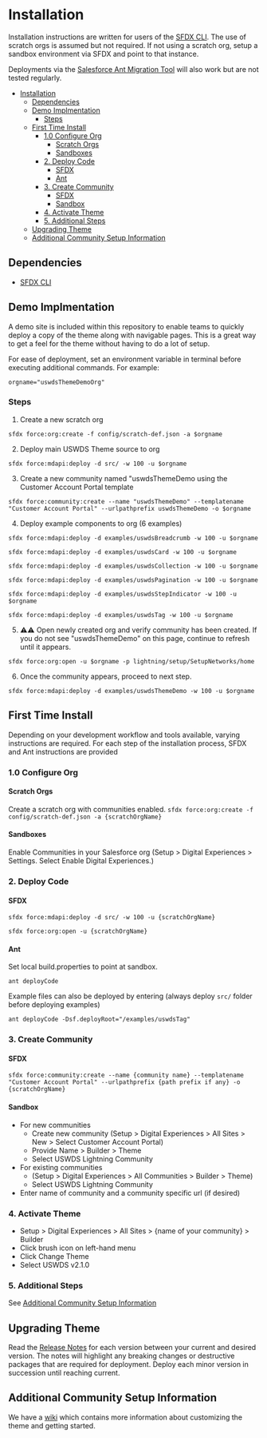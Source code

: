 # Installation

Installation instructions are written for users of the [SFDX CLI](https://developer.salesforce.com/tools/sfdxcli). The use of scratch orgs is assumed but not required. If not using a scratch org, setup a sandbox environment via SFDX and point to that instance.

Deployments via the [Salesforce Ant Migration Tool](https://help.salesforce.com/articleView?id=sf.code_tools_ant_using.htm&type=5) will also work but are not tested regularly.

- [Installation](#installation)
  - [Dependencies](#dependencies)
  - [Demo Implmentation](#demo-implmentation)
    - [Steps](#steps)
  - [First Time Install](#first-time-install)
    - [1.0 Configure Org](#10-configure-org)
      - [Scratch Orgs](#scratch-orgs)
      - [Sandboxes](#sandboxes)
    - [2. Deploy Code](#2-deploy-code)
      - [SFDX](#sfdx)
      - [Ant](#ant)
    - [3. Create Community](#3-create-community)
      - [SFDX](#sfdx-1)
      - [Sandbox](#sandbox)
    - [4. Activate Theme](#4-activate-theme)
    - [5. Additional Steps](#5-additional-steps)
  - [Upgrading Theme](#upgrading-theme)
  - [Additional Community Setup Information](#additional-community-setup-information)

## Dependencies

- [SFDX CLI](https://developer.salesforce.com/tools/sfdxcli)

## Demo Implmentation

A demo site is included within this repository to enable teams to quickly deploy a copy of the theme along with navigable pages. This is a great way to get a feel for the theme without having to do a lot of setup.

For ease of deployment, set an environment variable in terminal before executing additional commands. For example:

`orgname="uswdsThemeDemoOrg"` 

### Steps

1. Create a new scratch org

`sfdx force:org:create -f config/scratch-def.json -a $orgname`

2. Deploy main USWDS Theme source to org

`sfdx force:mdapi:deploy -d src/ -w 100 -u $orgname`

3. Create a new community named "uswdsThemeDemo using the Customer Account Portal template

`sfdx force:community:create --name "uswdsThemeDemo" --templatename "Customer Account Portal" --urlpathprefix uswdsThemeDemo -o $orgname`

4. Deploy example components to org (6 examples)

`sfdx force:mdapi:deploy -d examples/uswdsBreadcrumb -w 100 -u $orgname`

`sfdx force:mdapi:deploy -d examples/uswdsCard -w 100 -u $orgname`

`sfdx force:mdapi:deploy -d examples/uswdsCollection -w 100 -u $orgname`

`sfdx force:mdapi:deploy -d examples/uswdsPagination -w 100 -u $orgname`

`sfdx force:mdapi:deploy -d examples/uswdsStepIndicator -w 100 -u $orgname`

`sfdx force:mdapi:deploy -d examples/uswdsTag -w 100 -u $orgname`

5. ⚠️⚠️ Open newly created org and verify community has been created. If you do not see "uswdsThemeDemo" on this page, continue to refresh until it appears.

`sfdx force:org:open -u $orgname -p lightning/setup/SetupNetworks/home`

6. Once the community appears, proceed to next step.

`sfdx force:mdapi:deploy -d examples/uswdsThemeDemo -w 100 -u $orgname`

## First Time Install

Depending on your development workflow and tools available, varying instructions are required. For each step of the installation process, SFDX and Ant instructions are provided

### 1.0 Configure Org

#### Scratch Orgs

Create a scratch org with communities enabled.
`sfdx force:org:create -f config/scratch-def.json -a {scratchOrgName}`

#### Sandboxes

Enable Communities in your Salesforce org (Setup > Digital Experiences > Settings. Select Enable Digital Experiences.)

### 2. Deploy Code

#### SFDX

`sfdx force:mdapi:deploy -d src/ -w 100 -u {scratchOrgName}`

`sfdx force:org:open -u {scratchOrgName}`

#### Ant

Set local build.properties to point at sandbox.

`ant deployCode`

Example files can also be deployed by entering (always deploy `src/` folder before deploying examples)

`ant deployCode -Dsf.deployRoot="/examples/uswdsTag"`

### 3. Create Community

#### SFDX

`sfdx force:community:create --name {community name} --templatename "Customer Account Portal" --urlpathprefix {path prefix if any} -o {scratchOrgName}`

#### Sandbox

- For new communities
  - Create new community (Setup > Digital Experiences > All Sites > New > Select Customer Account Portal)
  - Provide Name > Builder > Theme
  - Select USWDS Lightning Community
- For existing communities
  - (Setup > Digital Experiences > All Communities > Builder > Theme)
  - Select USWDS Lightning Community
- Enter name of community and a community specific url (if desired)

### 4. Activate Theme

- Setup > Digital Experiences > All Sites > {name of your community} > Builder
- Click brush icon on left-hand menu
- Click Change Theme
- Select USWDS v2.1.0

### 5. Additional Steps

See [Additional Community Setup Information](#additional-community-setup-information)

## Upgrading Theme

Read the [Release Notes](https://github.com/GSA/uswds-sf-lightning-community/releases) for each version between your current and desired version. The notes will highlight any breaking changes or destructive packages that are required for deployment. Deploy each minor version in succession until reaching current.

## Additional Community Setup Information

We have a [wiki](https://github.com/GSA/uswds-sf-lightning-community/wiki/Community-Setup) which contains more information about customizing the theme and getting started.
